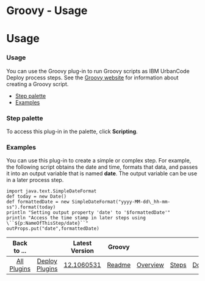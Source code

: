 
Groovy - Usage
==============

# Usage


### Usage




You can use the Groovy plug-in to run Groovy scripts as IBM UrbanCode Deploy process steps. See the [Groovy website](http://www.groovy-lang.org/) for information about creating a Groovy script.

* [Step palette](#palette)
* [Examples](#examples)


### **Step palette**

To access this plug-in in the palette, click **Scripting**.


### **Examples**

You can use this plug-in to create a simple or complex step. For example, the following script obtains the date and time, formats that data, and passes it into an output variable that is named **date**. The output variable can be use in a later process step.


```
import java.text.SimpleDateFormat
def today = new Date()
def formattedDate = new SimpleDateFormat("yyyy-MM-dd\_hh-mm-ss").format(today)
println "Setting output property 'date' to '$formattedDate'"
println "Access the time stamp in later steps using \``${p:NameOfThisStep/date}``"
outProps.put("date",formattedDate)

```


|Back to ...||Latest Version|Groovy ||||
| :---: | :---: | :---: | :---: | :---: | :---: | :---: |
|[All Plugins](../../index.md)|[Deploy Plugins](../README.md)|[12.1060531](https://raw.githubusercontent.com/UrbanCode/IBM-UCD-PLUGINS/main/files/Groovy/Groovy-12.1060531.zip)|[Readme](README.md)|[Overview](overview.md)|[Steps](steps.md)|[Downloads](downloads.md)|
